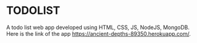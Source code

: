 # TODOLIST
A todo list web app developed using HTML, CSS, JS, NodeJS, MongoDB.
Here is the link of the app https://ancient-depths-89350.herokuapp.com/.
